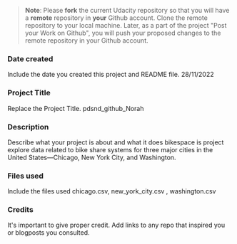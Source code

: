 >**Note**: Please **fork** the current Udacity repository so that you will have a **remote** repository in **your** Github account. Clone the remote repository to your local machine. Later, as a part of the project "Post your Work on Github", you will push your proposed changes to the remote repository in your Github account.

### Date created
Include the date you created this project and README file. 
28/11/2022 

### Project Title
Replace the Project Title. 
pdsnd_github_Norah

### Description
Describe what your project is about and what it does
bikespace is project explore data related to bike share systems for three major cities in the United States—Chicago, New York City, and Washington.

### Files used
Include the files used
chicago.csv, new_york_city.csv , washington.csv

### Credits
It's important to give proper credit. Add links to any repo that inspired you or blogposts you consulted.

